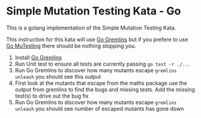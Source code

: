 # Simple Mutation Testing Kata - Go

This is a golang implementation of the Simple Mutation Testing Kata.

This instruction for this kata will use [Go Gremlins](https://gremlins.dev/) but if you prefere to use 
[Go MuTesting](https://github.com/avito-tech/go-mutesting) there should be nothing stopping you.

1. Install [Go Gremlins](https://gremlins.dev/latest/install/)
2. Run Unit test to ensure all tests are currently passing `go test -r ./...`
3. Run Go Gremlins to discover how many mutants escape `gremlins unleash` you should see this output
4. First look at the mutants that escape from the maths package use the output from gremlins to find the bugs and missing tests. Add the missing test(s) to drive out the bug fix
5.  Run Go Gremlins to discover how many mutants escape `gremlins unleash` you should see number of escaped mutants has gone down